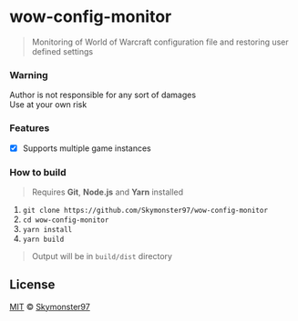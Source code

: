 <!-- markdownlint-disable no-inline-html header-increment -->
# wow-config-monitor

> Monitoring of World of Warcraft configuration file and restoring user defined settings

### Warning

Author is not responsible for any sort of damages\
Use at your own risk

### Features

- [x] Supports multiple game instances

### How to build

> Requires **Git**, **Node.js** and **Yarn** installed

1. `git clone https://github.com/Skymonster97/wow-config-monitor`
2. `cd wow-config-monitor`
3. `yarn install`
4. `yarn build`

> Output will be in `build/dist` directory

## License

[MIT](LICENSE.md) © [Skymonster97](https://github.com/Skymonster97)
